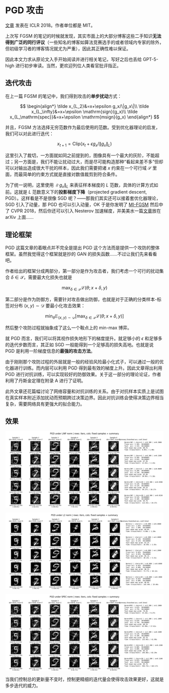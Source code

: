 # PGD 攻击

[文章](https://arxiv.org/abs/1706.06083) 发表在 ICLR 2018。作者单位都是 MIT。

上次写 FGSM 的笔记的时候就发现，其实市面上的大部分博客这些二手知识**无法得到广泛的同行评议**（一些知名的博客如算法竞赛选手的或者领域内专家的除外，但初级学习者的博客情况就尤为严重），因此其正确性难以保证。

因此本文力求从原论文入手开始阅读并进行相关笔记，写好之后也丢给 GPT-5-high 进行初步审读。当然，更欢迎列位人类看官批评指正。

## 迭代攻击

在上一篇 FGSM 的笔记中，我们得到攻击的**单步扰动**方式：

$$
\begin{align*}
    \tilde x_{L_2}&=x+\epsilon g_x/\|g_x\|\\
    \tilde x_{L_\infty}&=x+\epsilon \mathrm{sign}(g_x)\\
    \tilde x_{L_\mathrm{spec}}&=x+\epsilon \mathrm{msign}(g_x)
\end{align*}
$$

并且，FGSM 方法选择无穷范数作为最后使用的范数。受到优化器理论的启发，我们可以对此进行迭代：

$$
x_{t+1}=\mathrm{Clip}(x_t+\epsilon g_x/\|g_x\|_L)
$$

这里引入了裁切，一方面就如同之前提到的，图像具有一个最大的灰阶，不能超过；另一方面是，我们不能让扰动过大，而是尽可能构造那种“看起来差不多”但却可以对输出造成很大干扰的样本，因此我们需要把诸 $x$ 约束在一个可行域 $\mathcal{S}$ 里面，而最简单的约束方式就是直接对数值裁剪到符合条件。

为了统一说明，这里使用 $\|g_x\|_L$ 来表征样本梯度的 $L$ 范数，具体的计算方式如前。这就是 $L$ 范数意义下的**投影梯度下降**（projected gradient descent, PGD）。这样看是不是很像 SGD 呢？——那我们其实还可以接着套优化器理论，SGD 引入了动量，那 PGD 也可以引入动量，OK 于是你发明了 [MI-FGSM](https://arxiv.org/abs/1710.06081) 然后中了 CVPR 2018，然后你还可以引入 Nesterov 加速梯度，并美美水一篇[文章](https://arxiv.org/abs/2105.05029)放在 arXiv 上面……

## 理论框架

PGD 这篇文章的着眼点并不完全是提出 PGD 这个方法而是提供一个攻防的整体框架。虽然我觉得这个框架就是抄的 GAN 的损失函数……不过让我们先来看看吧。

作者给出的框架分成两部分，第一部分是作为攻击者，我们考虑一个可行的扰动集合 $\delta\in\mathcal{S}$，需要最大化损失也就是

$$
\max_{\delta\in\mathcal{S}}\mathcal{L}(\theta;x+\delta,y)
$$

第二部分是作为防御方，需要针对攻击做出防御，也就是对于正确的分类样本-标签对分布 $(x,y)\sim\mathcal{D}$ 要最小化攻击效果：

$$
\min_{\theta}\mathbb{E}_{(x,y)\sim\mathcal{D}}[\max_{\delta\in\mathcal{S}}\mathcal{L}(\theta;x+\delta,y)]
$$

然后整个攻防过程就抽象成了这么一个鞍点上的 min-max 博弈。

就 PGD 而言，我们可以将其视作损失地形下的梯度提升。就足够小的 $\epsilon$ 和足够多的迭代步数而言，其正如 SGD 一般能得到一个足够高的损失高地。也就是说 PGD 是利用一阶梯度信息的**最强的攻击方法**。

由于刚刚那个攻防过程的外层就是一般的经验风险最小化式子，可以通过一般的优化器进行训练。而内层可以利用 PGD 得到最有效的梯度上升。因此文章得出利用 PGD 进行对抗训练，可以实现较好的防御效果。关于这一部分的理论论证，作者利用了丹斯金定理在附录 A 进行了证明。

此外文章还花篇幅讨论了网络容量和对抗训练的关系。由于对抗样本实质上是试图在真实样本附近添加扰动而预期跨过决策边界。因此对抗训练会使得决策边界相当复杂，需要网络具有更强大的拟合能力。

## 效果

![alt text](Figure_2.png)

![alt text](Figure_4.png)

![alt text](Figure_6.png)

当我们控制总的更新量不变时，控制更精细的迭代量会使得攻击效果更好，这就是多步迭代的威力。
